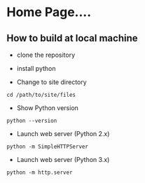# Home Page....

## How to build at local machine
- clone the repository 

- install python

- Change to site directory
```
cd /path/to/site/files
```

- Show Python version
```
python --version
```

- Launch web server (Python 2.x)
```
python -m SimpleHTTPServer
```

- Launch web server (Python 3.x)
```
python -m http.server
```